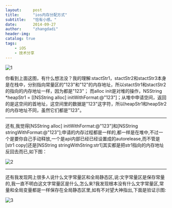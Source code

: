 ```yaml
---
layout:     post
title:      "ios内存分配方式"
subtitle:   "恰有小感。"
date:       2014-09-27
author:     "zhangdadi"
header-img: 
catalog: true
tags:
    - iOS
    - 技术分享
---
```



![1](http://zhangdadi.github.io/image/ios/memory/1.jpg)

你看到上面这图，有什么想法没？我的理解:stactStr1，stactStr2和stactStr3本身是在栈中，分别指向常量区的"123"和"12"的内存地址，所以stactStr1和stactStr2的指向的内存地址一样，因为都是"123"；
而alloc init是对堆的操作，NSString *heapStr1 = [[NSString alloc] initWithFormat:@"123"]；从堆中申请空间，返回的是这空间的首地址，这空间里的数据是"123"这字符，所以heapStr1和heapStr2的内存地址不同，虽然它们都是"123"。

---

还有,我觉得[NSString alloc] initWithFormat:@"123"]和[NSString stringWithFormat:@"123"];申请的内存过程都是一样的,都一样是在堆中,不过一个是要你自己手动释放,一个是api内部已经已经设置成的autorelease,而不管是[str1 copy]还是[NSString stringWithString:str1]其实都是把str1指向的内存地址反回去而已,如下图：

![2](http://zhangdadi.github.io/image/ios/memory/2.jpg)

---

还有我发现网上很多人说什么文字常量区和全局静态区,说:文字常量区是保存常量的,我一直不明白这文字常量区是什么,怎么来?我发现根本没有什么文字常量区,常量和全局变量都是一样保存在全局静态区里,如有不对望大神指出,下面是验证示图:

![3](http://zhangdadi.github.io/image/ios/memory/3.jpg)